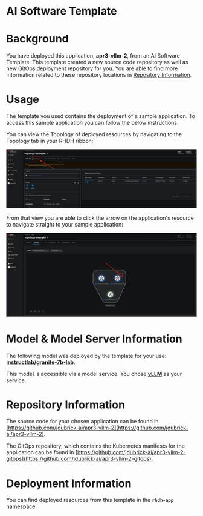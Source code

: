 # AI Software Template

# Background

You have deployed this application, **apr3-vllm-2**, from an AI Software Template. This template created a new source code repository as well as new GitOps deployment repository for you. You are able to find more information related to these repository locations in [Repository Information](#repository-information).

# Usage
The template you used contains the deployment of a sample application. To access this sample application you can follow the below instructions:

You can view the Topology of deployed resources by navigating to the Topology tab in your RHDH ribbon:

![Topology Ribbon](./images/topology-ribbon.png)

From that view you are able to click the arrow on the application's resource to navigate straight to your sample application:

![Topology View Application Link](./images/topology-app-link.png)

# Model & Model Server Information
The following model was deployed by the template for your use: **[instructlab/granite-7b-lab](https://huggingface.co/instructlab/granite-7b-lab)**.

This model is accessible via a model service. You chose **[vLLM]( https://github.com/rh-aiservices-bu/llm-on-openshift/tree/main/llm-servers/vllm/gpu)** as your service.


# Repository Information
The source code for your chosen application can be found in [https://github.com/jdubrick-ai/apr3-vllm-2](https://github.com/jdubrick-ai/apr3-vllm-2).

The GitOps repository, which contains the Kubernetes manifests for the application can be found in 
[https://github.com/jdubrick-ai/apr3-vllm-2-gitops](https://github.com/jdubrick-ai/apr3-vllm-2-gitops). 

# Deployment Information

You can find deployed resources from this template in the **`rhdh-app`** namespace.
